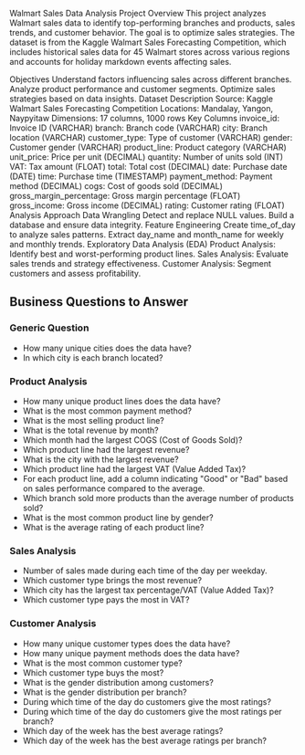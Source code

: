 
Walmart Sales Data Analysis
Project Overview
This project analyzes Walmart sales data to identify top-performing branches and products, sales trends, and customer behavior. The goal is to optimize sales strategies. The dataset is from the Kaggle Walmart Sales Forecasting Competition, which includes historical sales data for 45 Walmart stores across various regions and accounts for holiday markdown events affecting sales.

Objectives
Understand factors influencing sales across different branches.
Analyze product performance and customer segments.
Optimize sales strategies based on data insights.
Dataset Description
Source: Kaggle Walmart Sales Forecasting Competition
Locations: Mandalay, Yangon, Naypyitaw
Dimensions: 17 columns, 1000 rows
Key Columns
invoice_id: Invoice ID (VARCHAR)
branch: Branch code (VARCHAR)
city: Branch location (VARCHAR)
customer_type: Type of customer (VARCHAR)
gender: Customer gender (VARCHAR)
product_line: Product category (VARCHAR)
unit_price: Price per unit (DECIMAL)
quantity: Number of units sold (INT)
VAT: Tax amount (FLOAT)
total: Total cost (DECIMAL)
date: Purchase date (DATE)
time: Purchase time (TIMESTAMP)
payment_method: Payment method (DECIMAL)
cogs: Cost of goods sold (DECIMAL)
gross_margin_percentage: Gross margin percentage (FLOAT)
gross_income: Gross income (DECIMAL)
rating: Customer rating (FLOAT)
Analysis Approach
Data Wrangling
Detect and replace NULL values.
Build a database and ensure data integrity.
Feature Engineering
Create time_of_day to analyze sales patterns.
Extract day_name and month_name for weekly and monthly trends.
Exploratory Data Analysis (EDA)
Product Analysis: Identify best and worst-performing product lines.
Sales Analysis: Evaluate sales trends and strategy effectiveness.
Customer Analysis: Segment customers and assess profitability.

## Business Questions to Answer

### Generic Question
- How many unique cities does the data have?
- In which city is each branch located?

### Product Analysis
- How many unique product lines does the data have?
- What is the most common payment method?
- What is the most selling product line?
- What is the total revenue by month?
- Which month had the largest COGS (Cost of Goods Sold)?
- Which product line had the largest revenue?
- What is the city with the largest revenue?
- Which product line had the largest VAT (Value Added Tax)?
- For each product line, add a column indicating "Good" or "Bad" based on sales performance compared to the average.
- Which branch sold more products than the average number of products sold?
- What is the most common product line by gender?
- What is the average rating of each product line?

### Sales Analysis
- Number of sales made during each time of the day per weekday.
- Which customer type brings the most revenue?
- Which city has the largest tax percentage/VAT (Value Added Tax)?
- Which customer type pays the most in VAT?

### Customer Analysis
- How many unique customer types does the data have?
- How many unique payment methods does the data have?
- What is the most common customer type?
- Which customer type buys the most?
- What is the gender distribution among customers?
- What is the gender distribution per branch?
- During which time of the day do customers give the most ratings?
- During which time of the day do customers give the most ratings per branch?
- Which day of the week has the best average ratings?
- Which day of the week has the best average ratings per branch?
